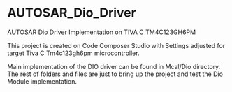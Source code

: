 # AUTOSAR_Dio_Driver
 AUTOSAR Dio Driver Implementation on TIVA C TM4C123GH6PM

This project is created on Code Composer Studio with Settings adjusted for target Tiva C Tm4c123gh6pm microcontroller.

Main implementation of the DIO driver can be found in Mcal/Dio directory.
The rest of folders and files are just to bring up the project and test the Dio Module implementation.
